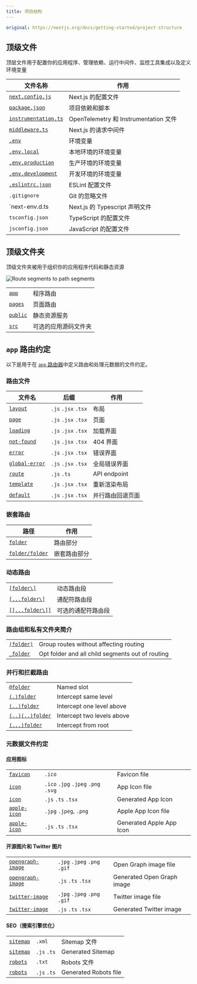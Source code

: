 ```yaml
---
title: 项目结构
---
```

```yaml
original: https://nextjs.org/docs/getting-started/project-structure
```


## 顶级文件

顶层文件用于配置你的应用程序、管理依赖、运行中间件、监控工具集成以及定义环境变量

| 文件名称                                                     | 作用                                  |
| ------------------------------------------------------------ | ------------------------------------- |
| [`next.config.js`](https://nextjs.org/docs/app/api-reference/next-config-js) | Next.js 的配置文件                    |
| [`package.json`](https://nextjs.org/docs/getting-started/installation#manual-installation) | 项目依赖和脚本                        |
| [`instrumentation.ts`](https://nextjs.org/docs/app/building-your-application/optimizing/instrumentation) | OpenTelemetry 和 Instrumentation 文件 |
| [`middleware.ts`](https://nextjs.org/docs/app/building-your-application/routing/middleware) | Next.js 的请求中间件                  |
| [`.env`](https://nextjs.org/docs/app/building-your-application/configuring/environment-variables) | 环境变量                              |
| [`.env.local`](https://nextjs.org/docs/app/building-your-application/configuring/environment-variables) | 本地环境的环境变量                    |
| [`.env.production`](https://nextjs.org/docs/app/building-your-application/configuring/environment-variables) | 生产环境的环境变量                    |
| [`.env.development`](https://nextjs.org/docs/app/building-your-application/configuring/environment-variables) | 开发环境的环境变量                    |
| [`.eslintrc.json`](https://nextjs.org/docs/app/building-your-application/configuring/eslint) | ESLint 配置文件                       |
| `.gitignore`                                                 | Git 的忽略文件                        |
| `next-env.d.ts                                               | Next.js 的 Typescript 声明文件        |
| `tsconfig.json`                                              | TypeScript 的配置文件                 |
| `jsconfig.json`                                              | JavaScript 的配置文件                 |



## 顶级文件夹

顶级文件夹被用于组织你的应用程序代码和静态资源

![Route segments to path segments](https://nextjs.org/_next/image?url=%2Fdocs%2Flight%2Ftop-level-folders.png&w=3840&q=75)

|                                                              |                      |
| ------------------------------------------------------------ | -------------------- |
| [`app`](https://nextjs.org/docs/app/building-your-application/routing) | 程序路由             |
| [`pages`](https://nextjs.org/docs/pages/building-your-application/routing) | 页面路由             |
| [`public`](https://nextjs.org/docs/app/building-your-application/optimizing/static-assets) | 静态资源服务         |
| [`src`](https://nextjs.org/docs/app/building-your-application/configuring/src-directory) | 可选的应用源码文件夹 |





## `app` 路由约定

以下是用于在 [`app` 路由器](https://nextjs.org/docs/app)中定义路由和处理元数据的文件约定。

### 路由文件

| 文件名                                                       | 后缀                | 作用             |
| ------------------------------------------------------------ | ------------------- | ---------------- |
| [`layout`](https://nextjs.org/docs/app/api-reference/file-conventions/layout) | `.js` `.jsx` `.tsx` | 布局             |
| [`page`](https://nextjs.org/docs/app/api-reference/file-conventions/page) | `.js` `.jsx` `.tsx` | 页面             |
| [`loading`](https://nextjs.org/docs/app/api-reference/file-conventions/loading) | `.js` `.jsx` `.tsx` | 加载界面         |
| [`not-found`](https://nextjs.org/docs/app/api-reference/file-conventions/not-found) | `.js` `.jsx` `.tsx` | 404 界面         |
| [`error`](https://nextjs.org/docs/app/api-reference/file-conventions/error) | `.js` `.jsx` `.tsx` | 错误界面         |
| [`global-error`](https://nextjs.org/docs/app/api-reference/file-conventions/error#global-errorjs) | `.js` `.jsx` `.tsx` | 全局错误界面     |
| [`route`](https://nextjs.org/docs/app/api-reference/file-conventions/route) | `.js` `.ts`         | API endpoint     |
| [`template`](https://nextjs.org/docs/app/api-reference/file-conventions/template) | `.js` `.jsx` `.tsx` | 重新渲染布局     |
| [`default`](https://nextjs.org/docs/app/api-reference/file-conventions/default) | `.js` `.jsx` `.tsx` | 并行路由回退页面 |



### 嵌套路由

| 路径                                                         | 作用         |
| ------------------------------------------------------------ | ------------ |
| [`folder`](https://nextjs.org/docs/app/building-your-application/routing#route-segments) | 路由部分     |
| [`folder/folder`](https://nextjs.org/docs/app/building-your-application/routing#nested-routes) | 嵌套路由部分 |



### 动态路由

|                                                                                                                              |           |
| ---------------------------------------------------------------------------------------------------------------------------- | --------- |
| [`[folder\]`](https://nextjs.org/docs/app/building-your-application/routing/dynamic-routes#convention)                       | 动态路由段     |
| [`[...folder\]`](https://nextjs.org/docs/app/building-your-application/routing/dynamic-routes#catch-all-segments)            | 通配符路由段    |
| [`[[...folder\]]`](https://nextjs.org/docs/app/building-your-application/routing/dynamic-routes#optional-catch-all-segments) | 可选的通配符路由段 |

### 路由组和私有文件夹简介

|                                                              |                                                  |
| ------------------------------------------------------------ | ------------------------------------------------ |
| [`(folder)`](https://nextjs.org/docs/app/building-your-application/routing/route-groups#convention) | Group routes without affecting routing           |
| [`_folder`](https://nextjs.org/docs/app/building-your-application/routing/colocation#private-folders) | Opt folder and all child segments out of routing |

### 并行和拦截路由

|                                                              |                            |
| ------------------------------------------------------------ | -------------------------- |
| [`@folder`](https://nextjs.org/docs/app/building-your-application/routing/parallel-routes#slots) | Named slot                 |
| [`(.)folder`](https://nextjs.org/docs/app/building-your-application/routing/intercepting-routes#convention) | Intercept same level       |
| [`(..)folder`](https://nextjs.org/docs/app/building-your-application/routing/intercepting-routes#convention) | Intercept one level above  |
| [`(..)(..)folder`](https://nextjs.org/docs/app/building-your-application/routing/intercepting-routes#convention) | Intercept two levels above |
| [`(...)folder`](https://nextjs.org/docs/app/building-your-application/routing/intercepting-routes#convention) | Intercept from root        |

### 元数据文件约定



#### 应用图标

|                                                              |                                     |                          |
| ------------------------------------------------------------ | ----------------------------------- | ------------------------ |
| [`favicon`](https://nextjs.org/docs/app/api-reference/file-conventions/metadata/app-icons#favicon) | `.ico`                              | Favicon file             |
| [`icon`](https://nextjs.org/docs/app/api-reference/file-conventions/metadata/app-icons#icon) | `.ico` `.jpg` `.jpeg` `.png` `.svg` | App Icon file            |
| [`icon`](https://nextjs.org/docs/app/api-reference/file-conventions/metadata/app-icons#generate-icons-using-code-js-ts-tsx) | `.js` `.ts` `.tsx`                  | Generated App Icon       |
| [`apple-icon`](https://nextjs.org/docs/app/api-reference/file-conventions/metadata/app-icons#apple-icon) | `.jpg` `.jpeg`, `.png`              | Apple App Icon file      |
| [`apple-icon`](https://nextjs.org/docs/app/api-reference/file-conventions/metadata/app-icons#generate-icons-using-code-js-ts-tsx) | `.js` `.ts` `.tsx`                  | Generated Apple App Icon |

#### 开源图片和 Twitter 图片

|                                                              |                              |                            |
| ------------------------------------------------------------ | ---------------------------- | -------------------------- |
| [`opengraph-image`](https://nextjs.org/docs/app/api-reference/file-conventions/metadata/opengraph-image#opengraph-image) | `.jpg` `.jpeg` `.png` `.gif` | Open Graph image file      |
| [`opengraph-image`](https://nextjs.org/docs/app/api-reference/file-conventions/metadata/opengraph-image#generate-images-using-code-js-ts-tsx) | `.js` `.ts` `.tsx`           | Generated Open Graph image |
| [`twitter-image`](https://nextjs.org/docs/app/api-reference/file-conventions/metadata/opengraph-image#twitter-image) | `.jpg` `.jpeg` `.png` `.gif` | Twitter image file         |
| [`twitter-image`](https://nextjs.org/docs/app/api-reference/file-conventions/metadata/opengraph-image#generate-images-using-code-js-ts-tsx) | `.js` `.ts` `.tsx`           | Generated Twitter image    |

#### SEO（搜索引擎优化）

|                                                              |             |                       |
| ------------------------------------------------------------ | ----------- | --------------------- |
| [`sitemap`](https://nextjs.org/docs/app/api-reference/file-conventions/metadata/sitemap#sitemap-files-xml) | `.xml`      | Sitemap 文件          |
| [`sitemap`](https://nextjs.org/docs/app/api-reference/file-conventions/metadata/sitemap#generating-a-sitemap-using-code-js-ts) | `.js` `.ts` | Generated Sitemap     |
| [`robots`](https://nextjs.org/docs/app/api-reference/file-conventions/metadata/robots#static-robotstxt) | `.txt`      | Robots 文件           |
| [`robots`](https://nextjs.org/docs/app/api-reference/file-conventions/metadata/robots#generate-a-robots-file) | `.js` `.ts` | Generated Robots file |

